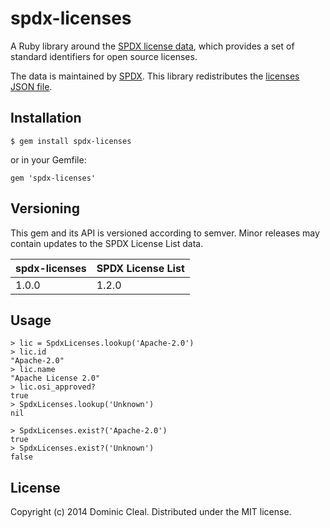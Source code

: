# spdx-licenses

A Ruby library around the [SPDX license data](http://spdx.org/licenses/),
which provides a set of standard identifiers for open source licenses.

The data is maintained by [SPDX](http://spdx.org/). This library
redistributes the [licenses JSON file](https://spdx.org/licenses/licenses.json).

## Installation

    $ gem install spdx-licenses

or in your Gemfile:

    gem 'spdx-licenses'

## Versioning

This gem and its API is versioned according to semver.  Minor releases may
contain updates to the SPDX License List data.

| spdx-licenses | SPDX License List |
|---------------|-------------------|
| 1.0.0         | 1.2.0             |

## Usage

    > lic = SpdxLicenses.lookup('Apache-2.0')
    > lic.id
    "Apache-2.0"
    > lic.name
    "Apache License 2.0"
    > lic.osi_approved?
    true
    > SpdxLicenses.lookup('Unknown')
    nil

    > SpdxLicenses.exist?('Apache-2.0')
    true
    > SpdxLicenses.exist?('Unknown')
    false

## License

Copyright (c) 2014 Dominic Cleal.  Distributed under the MIT license.
